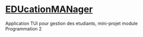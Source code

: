 # [EDUcationMANager](/assets/images/edumanlogo.png)


Application TUI pour gestion des etudiants, mini-projet module Programmation 2

